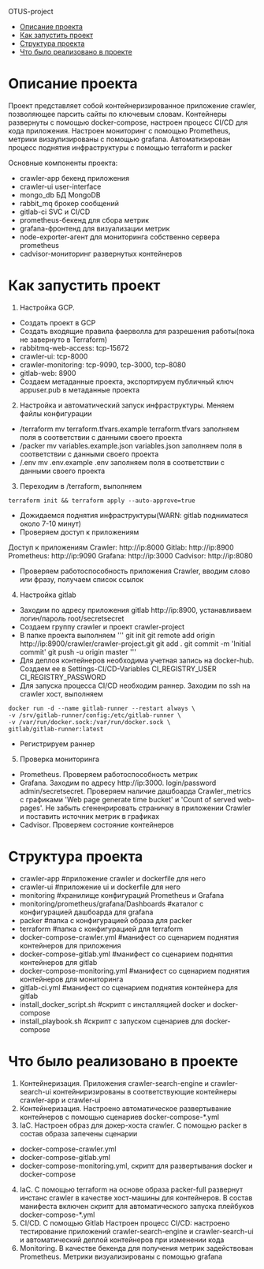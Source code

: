 OTUS-project
* [Описание проекта](#Описание-проекта)
* [Как запустить проект](#Как-запустить-проект)
* [Структура проекта](#Структура-проекта)
* [Что было реализовано в проекте](#Что-было-реализовано-в-проекте)
# Описание проекта
Проект представляет собой контейнеризированное приложение crawler, позволяющее парсить сайты по ключевым словам. Контейнеры  развернуты с помощью  docker-compose,
настроен процесс CI/CD для кода приложения. Настроен мониторинг с помощью Prometheus, метрики визаулизированы с помощью grafana. Автоматизирован процесс поднятия инфраструктуры с помощью terraform и packer

Основные компоненты проекта:
- crawler-app бекенд приложения
- crawler-ui user-interface
- mongo_db БД MongoDB
- rabbit_mq брокер сообщений
- gitlab-ci SVC и CI/CD
- prometheus-бекенд для сбора метрик
- grafana-фронтенд для визуализации метрик
- node-exporter-агент для мониторинга собственно сервера prometheus
- cadvisor-мониторинг развернутых контейнеров


# Как запустить проект
1. Настройка GCP. 
 - Создать проект в GCP
 - Создать входящие правила фаерволла для разрешения работы(пока не завернуто в Terraform)
  - rabbitmq-web-access: tcp-15672
  - crawler-ui: tcp-8000
  - crawler-monitoring: tcp-9090, tcp-3000, tcp-8080
  - gitlab-web: 8900
 - Создаем метаданные проекта, экспортируем публичный ключ appuser.pub в метаданные проекта
2. Настройка и автоматический запуск инфраструктуры. Меняем файлы конфигурации 
 - /terraform  mv terraform.tfvars.example terraform.tfvars заполняем поля в соответствии с данными своего проекта
 - /packer mv variables.example.json variables.json заполняем поля в соответствии с данными своего проекта
 - /.env mv .env.example .env заполняем поля в соответствии с данными своего проекта
3. Переходим в /terraform, выполняем
```
terraform init && terraform apply --auto-approve=true
```
- Дожидаемся поднятия инфраструктуры(WARN: gitlab подниматеся около 7-10 минут)
- Проверяем доступ к приложениям 
 
Доступ к приложениям
Crawler: http://ip:8000
Gitlab: http://ip:8900
Prometheus: http://ip:9090
Grafana: http://ip:3000
Cadvisor: http://ip:8080
- Проверяем работоспособность приложения Crawler, вводим слово или фразу, получаем список ссылок
4. Настройка gitlab
 - Заходим по адресу приложения gitlab http://ip:8900, устанавливаем логин/пароль root/secretsecret
 - Создаем группу crawler и проект crawler-project
 - В папке проекта выполняем
 '''
 git init
 git remote add origin http://ip:8900/crawler/crawler-project.git
 git add .
 git commit -m 'Initial commit'
 git push -u origin master
 ''' 
 - Для деплоя контейнеров необходима учетная запись на docker-hub. Создаем ее в Settings-CI/CD-Variables
 CI_REGISTRY_USER
 CI_REGISTRY_PASSWORD 
 - Для запуска процесса CI/CD необходим раннер. Заходим по ssh на crawler хост, выполняем
 ```
 docker run -d --name gitlab-runner --restart always \
-v /srv/gitlab-runner/config:/etc/gitlab-runner \
-v /var/run/docker.sock:/var/run/docker.sock \
gitlab/gitlab-runner:latest 
 ```
- Регистрируем раннер 

5. Проверка мониторинга
 - Prometheus. Проверяем работоспособность метрик
 - Grafana. Заходим по адресу http://ip:3000. login/password admin/secretsecret. Проверяем наличие дашбоарда Crawler_metrics с графиками 'Web page generate time bucket' и 'Count of served web-pages'. Не забыть сгененрировать страничку в приложении Crawler и поставить источник метрик в графиках
 - Cadvisor. Проверяем состояние контейнеров


# Структура проекта

- crawler-app #приложение crawler и dockerfile для него
- crawler-ui  #приложение ui и dockerfile для него
- monitoring  #хранилище конфигураций Prometheus и Grafana
- monitoring/prometheus/grafana/Dashboards #каталог с конфигурацией дашбоарда для grafana
- packer      #папка с конфигурацией образа для packer
- terraform   #папка с конфигурацией для terraform
- docker-compose-crawler.yml #манифест со сценарием поднятия контейнеров для приложения
- docker-compose-gitlab.yml #манифест со сценарием поднятия контейнеров для gitlab
- docker-compose-monitoring.yml #манифест со сценарием поднятия контейнеров для мониторинга
- gitlab-ci.yml #манифест со сценарием поднятия контейнера для gitlab
- install_docker_script.sh #скрипт с инсталляцией docker и docker-compose
- install_playbook.sh #скрипт с запуском сценариев для docker-compose


# Что было реализовано в проекте

1. Контейнеризация. Приложения crawler-search-engine и crawler-search-ui контейниризированы в соответствующие контейнеры crawler-app и crawler-ui
2. Контейнеризация. Настроено автоматическое развертывание контейнеров с помощью сценариев docker-compose-*.yml
3. IaC. Настроен образ для докер-хоста crawler. С помощью packer в состав образа запечены сценарии 
- docker-compose-crawler.yml
- docker-compose-gitlab.yml
- docker-compose-monitoring.yml,
скрипт для развертывания docker и docker-compose
4. IaC. C помощью terraform на основе образа packer-full развернут инстанс crawler в качестве хост-машины для контейнеров. В состав манифеста включен скрипт для автоматического запуска плейбуков docker-compose-*.yml 
5. CI/CD. C помощью Gitlab Настроен процесс CI/CD: настроено тестирование приложений crawler-search-engine и crawler-search-ui и автоматический деплой контейнеров при изменении кода
6. Monitoring. В качестве бекенда для получения метрик задействован Prometheus. Метрики визуализированы с помощью grafana



